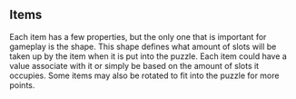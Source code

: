 ## Items
Each item has a few properties, but the only one that is important for gameplay is the shape. This shape defines what amount of slots will be taken up by the item when it is put into the puzzle. Each item could have a value associate with it or simply be based on the amount of slots it occupies. Some items may also be rotated to fit into the puzzle for more points.
